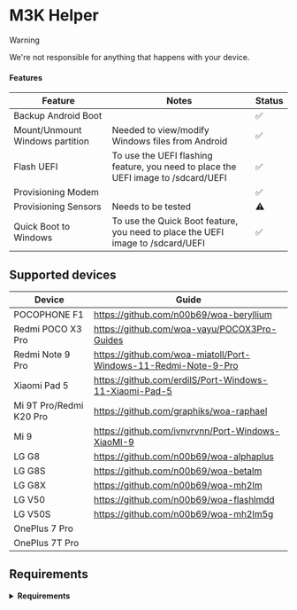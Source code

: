 # M3K Helper

> [!WARNING]
> We're not responsible for anything that happens with your device.

#### Features

| Feature                         | Notes                                                                              | Status |
|---------------------------------|------------------------------------------------------------------------------------|--------|
| Backup Android Boot             |                                                                                    | ✅    |
| Mount/Unmount Windows partition | Needed to view/modify Windows files from Android                                   | ✅    |
| Flash UEFI                      | To use the UEFI flashing feature, you need to place the UEFI image to /sdcard/UEFI | ✅    |
| Provisioning Modem              |                                                                                    | ✅    |
| Provisioning Sensors            | Needs to be tested                                                                 | ⚠️    |
| Quick Boot to Windows           | To use the Quick Boot feature, you need to place the UEFI image to /sdcard/UEFI    | ✅    |

## Supported devices

| Device                  | Guide                                                             |
|-------------------------|-------------------------------------------------------------------|
| POCOPHONE F1            | <https://github.com/n00b69/woa-beryllium>                         |
| Redmi POCO X3 Pro       | <https://github.com/woa-vayu/POCOX3Pro-Guides>                    |
| Redmi Note 9 Pro        | <https://github.com/woa-miatoll/Port-Windows-11-Redmi-Note-9-Pro> |
| Xiaomi Pad 5            | <https://github.com/erdilS/Port-Windows-11-Xiaomi-Pad-5>          |
| Mi 9T Pro/Redmi K20 Pro | <https://github.com/graphiks/woa-raphael>                         |
| Mi 9                    | <https://github.com/ivnvrvnn/Port-Windows-XiaoMI-9>               |
| LG G8                   | <https://github.com/n00b69/woa-alphaplus>                         |
| LG G8S                  | <https://github.com/n00b69/woa-betalm>                            |
| LG G8X                  | <https://github.com/n00b69/woa-mh2lm>                             |
| LG V50                  | <https://github.com/n00b69/woa-flashlmdd>                         |
| LG V50S                 | <https://github.com/n00b69/woa-mh2lm5g>                           |
| OnePlus 7 Pro           |                                                                   |
| OnePlus 7T Pro          |                                                                   |

## Requirements

<details>
<summary><strong>Requirements</strong></summary>

• Android 10 and up

• Any ROM with ntfs-3g support

• Rooted device

• Supported device

</details>
